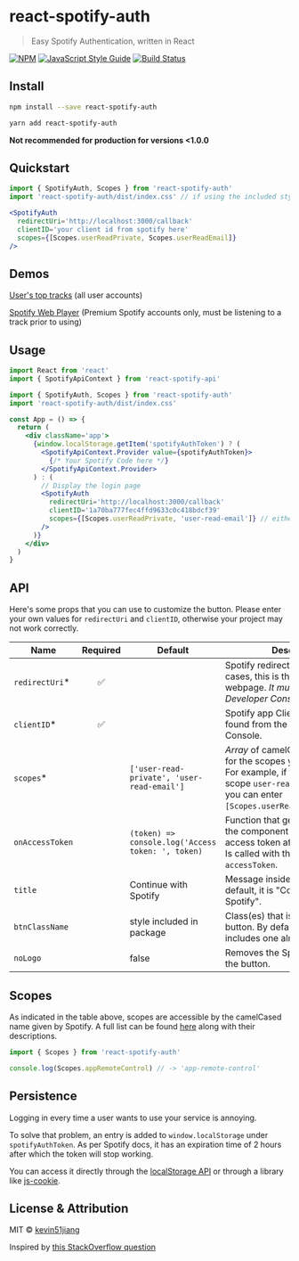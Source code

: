 # react-spotify-auth

> Easy Spotify Authentication, written in React

[![NPM](https://img.shields.io/npm/v/react-spotify-auth.svg)](https://www.npmjs.com/package/react-spotify-auth) [![JavaScript Style Guide](https://img.shields.io/badge/code_style-standard-brightgreen.svg)](https://standardjs.com) [![Build Status](https://travis-ci.org/kevin51jiang/react-spotify-auth.svg?branch=master)](https://travis-ci.org/kevin51jiang/react-spotify-auth)

## Install

```bash
npm install --save react-spotify-auth
```

```bash
yarn add react-spotify-auth
```

**Not recommended for production for versions <1.0.0**

## Quickstart

```jsx
import { SpotifyAuth, Scopes } from 'react-spotify-auth'
import 'react-spotify-auth/dist/index.css' // if using the included styles

<SpotifyAuth
  redirectUri='http://localhost:3000/callback'
  clientID='your client id from spotify here'
  scopes={[Scopes.userReadPrivate, Scopes.userReadEmail]}
/>
```

## Demos

[User's top tracks](http://kevinjiang.ca/react-spotify-auth/) (all user accounts)

[Spotify Web Player](https://kevinjiang.ca/Spotify-Web-Player/) (Premium Spotify accounts only, must be listening to a track prior to using)

## Usage

```jsx
import React from 'react'
import { SpotifyApiContext } from 'react-spotify-api'

import { SpotifyAuth, Scopes } from 'react-spotify-auth'
import 'react-spotify-auth/dist/index.css'

const App = () => {
  return (
    <div className='app'>
      {window.localStorage.getItem('spotifyAuthToken') ? (
        <SpotifyApiContext.Provider value={spotifyAuthToken}>
          {/* Your Spotify Code here */}
        </SpotifyApiContext.Provider>
      ) : (
        // Display the login page
        <SpotifyAuth
          redirectUri='http://localhost:3000/callback'
          clientID='1a70ba777fec4ffd9633c0c418bdcf39'
          scopes={[Scopes.userReadPrivate, 'user-read-email']} // either style will work
        />
      )}
    </div>
  )
}
```

## API

Here's some props that you can use to customize the button. Please enter your own values for `redirectUri` and `clientID`, otherwise your project may not work correctly.

| Name            | Required | Default                                           | Description                                                                                                                                                                           |
| --------------- | :------: | ------------------------------------------------- | ------------------------------------------------------------------------------------------------------------------------------------------------------------------------------------- |
| `redirectUri`\* |    ✅    |                                                   | Spotify redirect URI. In most cases, this is the URL of your webpage. _It must be set in your Developer Console_.                                                                     |
| `clientID`\*    |    ✅    |                                                   | Spotify app Client ID. Can be found from the Spotify Developer Console.                                                                                                               |
| `scopes`\*      |          | `['user-read-private', 'user-read-email']`        | _Array_ of camelCased equivalent for the scopes you are requesting. For example, if you wanted the scope `user-read-recently-played` you can enter `[Scopes.userReadRecentlyPlayed]`. |
| `onAccessToken` |          | `(token) => console.log('Access token: ', token)` | Function that gets triggered when the component recognizes an access token after an auth grant. Is called with the parameter `accessToken`.                                           |
| `title`         |          | Continue with Spotify                             | Message inside the button. By default, it is "Continue with Spotify".                                                                                                                 |
| `btnClassName`  |          | style included in package                         | Class(es) that is given to the button. By default, the package includes one already.                                                                                                  |
| `noLogo`        |          | false                                             | Removes the Spotify logo from the button.                                                                                                                                             |

## Scopes

As indicated in the table above, scopes are accessible by the camelCased name given by Spotify. A full list can be found [here](https://developer.spotify.com/documentation/general/guides/scopes/) along with their descriptions.

```jsx
import { Scopes } from 'react-spotify-auth'

console.log(Scopes.appRemoteControl) // -> 'app-remote-control'
```

## Persistence

Logging in every time a user wants to use your service is annoying.

To solve that problem, an entry is added to `window.localStorage` under `spotifyAuthToken`. As per Spotify docs, it has an expiration time of 2 hours after which the token will stop working.

You can access it directly through the [localStorage API](https://developer.mozilla.org/en-US/docs/Web/API/Window/localStorage) or through a library like [js-cookie](https://www.npmjs.com/package/js-cookie).

## License & Attribution

MIT © [kevin51jiang](https://github.com/kevin51jiang)

Inspired by [this StackOverflow question](https://stackoverflow.com/questions/58964265/spotify-implicit-grant-flow-with-react-user-login)
